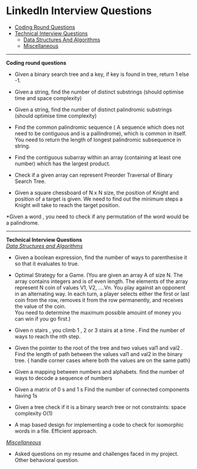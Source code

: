 

# LinkedIn Interview Questions
* [Coding Round Questions](#coding)
* [Technical Interview Questions](#tech)
	* [Data Structures And Algorithms](#dsalg)
	* [Miscellaneous](#misc)

____
<b name="coding">Coding round questions</b><br/>

* Given a binary search tree and a key, if key is found in tree, return 1 else -1.

* Given a string, find the number of distinct substrings (should optimise time and space complexity)

* Given a string, find the number of distinct palindromic substrings (should optimise time complexity)

* Find the common palindromic sequence ( A sequence which does not need to be contiguous and is a pallindrome), which is common in itself.
You need to return the length of longest palindromic subsequence in string.

* Find the contiguous subarray within an array (containing at least one number) which has the largest product.

* Check if a given array can represent Preorder Traversal of Binary Search Tree.

* Given a square chessboard of N x N size, the position of Knight and position of a target is given. We need to find out the minimum steps a Knight will take to reach the target position.

*Given a word , you need to check if any permutation of the word would be a palindrome.

____
<b name="tech">Technical Interview Questions</b>
<br/>
<i><u name="dsalg">Data Structures and Algorithms</u></i>
* Given a boolean expression, find the number of ways to parenthesise it so that it evaluates to true.

* Optimal Strategy for a Game.
	(You are given an array A of size N. The array contains integers and is of even length. The elements of the array represent N coin of values V1, V2, ....Vn. You play against an opponent in an alternating way. In each turn, a player selects either the first or last coin from the row, removes it from the row permanently, and receives the value of the coin.	
	You need to determine the maximum possible amouint of money you can win if you go first.)

* Given n stairs , you climb 1 , 2 or 3 stairs at a time . Find the number of ways to reach the nth step.

* Given the pointer to the root of the tree and two values val1 and val2 . Find the length of path between the values val1 and val2 in the binary tree. { handle corner cases where both the values are on the same path}

* Given a mapping between numbers and alphabets. find the number of ways to decode a sequence of numbers 

* Given a matrix of 0 s and 1 s Find the number of connected components having 1s 

* Given a tree check if it is a binary search tree or not constraints: space complexity O(1)

* A map based design for implementing a code to check for isomorphic words in a file. Efficient approach.

<i><u name="misc">Miscellaneous</u></i>
* Asked questions on my resume and challenges faced in my project. Other behavioral question.
